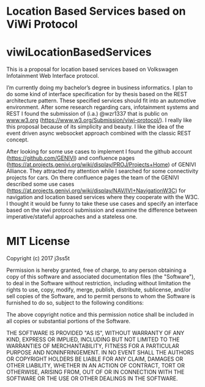 # Location Based Services based on ViWi Protocol
# viwiLocationBasedServices
This is a proposal for location based services based on Volkswagen Infotainment Web Interface protocol.

I’m currently doing my bachelor’s degree in business informatics. I plan to do some kind of interface specification for by thesis based on the REST architecture pattern. These specified services should fit into an automotive environment. After some research regarding cars, infotainment systems and REST I found the submission of (i.a.) @wzr1337 that is public on www.w3.org (https://www.w3.org/Submission/viwi-protocol/). I really like this proposal because of its simplicity and beauty. I like the idea of the event driven async websocket approach combined with the classic REST concept.

After looking for some use cases to implement I found the github account (https://github.com/GENIVI) and confluence pages (https://at.projects.genivi.org/wiki/display/PROJ/Projects+Home) of GENIVI Alliance. They attracted my attention while I searched for some connectivity projects for cars.
On there confluence pages the team of the GENIVI described some use cases (https://at.projects.genivi.org/wiki/display/NAV/IVI+NavigationW3C) for navigation and location based services where they cooperate with the W3C. I thought it would be funny to take these use cases and specify an interface based on the viwi protocol submission and examine the difference between imperative/stateful approaches and a stateless one.

# MIT License

Copyright (c) 2017 j3ss5t

Permission is hereby granted, free of charge, to any person obtaining a copy
of this software and associated documentation files (the "Software"), to deal
in the Software without restriction, including without limitation the rights
to use, copy, modify, merge, publish, distribute, sublicense, and/or sell
copies of the Software, and to permit persons to whom the Software is
furnished to do so, subject to the following conditions:

The above copyright notice and this permission notice shall be included in all
copies or substantial portions of the Software.

THE SOFTWARE IS PROVIDED "AS IS", WITHOUT WARRANTY OF ANY KIND, EXPRESS OR
IMPLIED, INCLUDING BUT NOT LIMITED TO THE WARRANTIES OF MERCHANTABILITY,
FITNESS FOR A PARTICULAR PURPOSE AND NONINFRINGEMENT. IN NO EVENT SHALL THE
AUTHORS OR COPYRIGHT HOLDERS BE LIABLE FOR ANY CLAIM, DAMAGES OR OTHER
LIABILITY, WHETHER IN AN ACTION OF CONTRACT, TORT OR OTHERWISE, ARISING FROM,
OUT OF OR IN CONNECTION WITH THE SOFTWARE OR THE USE OR OTHER DEALINGS IN THE
SOFTWARE.
